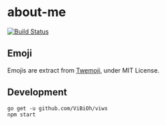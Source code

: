 # about-me

[![Build Status](https://travis-ci.org/ViBiOh/about-me.svg?branch=master)](https://travis-ci.org/ViBiOh/about-me)

## Emoji

Emojis are extract from [Twemoji](https://github.com/twitter/twemoji), under MIT License.


## Development

```
go get -u github.com/ViBiOh/viws
npm start
```